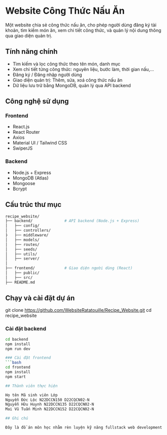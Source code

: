 # Website Công Thức Nấu Ăn

Một website chia sẻ công thức nấu ăn, cho phép người dùng đăng ký tài khoản, tìm kiếm món ăn, xem chi tiết công thức, và quản lý nội dung thông qua giao diện quản trị.

## Tính năng chính

-   Tìm kiếm và lọc công thức theo tên món, danh mục
-   Xem chi tiết từng công thức: nguyên liệu, bước làm, thời gian nấu,...
-   Đăng ký / Đăng nhập người dùng
-   Giao diện quản trị: Thêm, sửa, xoá công thức nấu ăn
-   Dữ liệu lưu trữ bằng MongoDB, quản lý qua API backend

## Công nghệ sử dụng

### Frontend

-   React.js
-   React Router
-   Axios
-   Material UI / Tailwind CSS
-   SwiperJS

### Backend

-   Node.js + Express
-   MongoDB (Atlas)
-   Mongoose
-   Bcrypt

## Cấu trúc thư mục

```bash
recipe_website/
├── backend/              # API backend (Node.js + Express)
│   ├── config/
│   ├── controllers/
├   ├── middleware/
│   ├── models/
│   ├── routes/
│   ├── seeds/
│   ├── utils/
│   ├── server/
│
├── frontend/             # Giao diện người dùng (React)
│   ├── public/
│   ├── src/
├── README.md
```

## Chạy và cài đặt dự án

git clone https://github.com/WebsiteRatatouille/Recipe_Website.git
cd recipe_website

### Cài đặt backend
```bash
cd backend 
npm install 
npm run dev 

### Cài đặt frontend
```bash
cd frontend 
npm install 
npm start 

## Thành viên thực hiện

Họ tên Mã sinh viên Lớp 
Nguyễn Đức Lộc N22DCCN150 D22CQCN02-N 
Nguyễn Hữu Huynh N22DCCN135 D22CQCN02-N 
Mai Vũ Tuấn Minh N22DCCN152 D22CQCN02-N 

## Ghi chú

Đây là đồ án môn học nhằm rèn luyện kỹ năng fullstack web development
